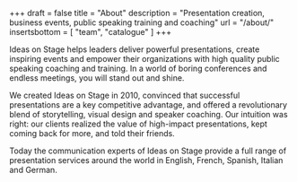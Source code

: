 +++
draft 			= false
title 			= "About"
description		= "Presentation creation, business events, public speaking training and coaching"
url 				= "/about/"
insertsbottom	= [ "team", "catalogue" ]
+++

Ideas on Stage helps leaders deliver powerful presentations, create inspiring events and empower their organizations with high quality public speaking coaching and training. In a world of boring conferences and endless meetings, you will stand out and shine.

We created Ideas on Stage in 2010, convinced that successful presentations are a key competitive advantage, and offered a revolutionary blend of storytelling, visual design and speaker coaching. Our intuition was right: our clients realized the value of high-impact presentations, kept coming back for more, and told their friends.

Today the communication experts of Ideas on Stage provide a full range of presentation services around the world in English, French, Spanish, Italian and German.
